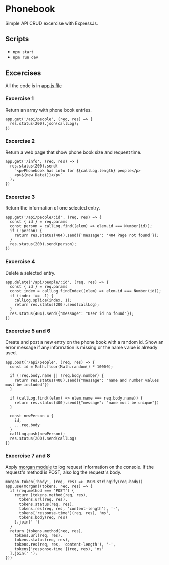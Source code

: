 # Phonebook

Simple API CRUD excercise with ExpressJs.

## Scripts

* `npm start`
* `npm run dev`

## Excercises

All the code is in [app.js file](./app.js)

### Excercise 1

Return an array with phone book entries.

```
app.get('/api/people', (req, res) => {
  res.status(200).json(callLog);
})
```

### Excercise 2

Return a web page that show phone book size and request time.

```
app.get('/info', (req, res) => {
  res.status(200).send(
    `<p>Phonebook has info for ${callLog.length} people</p>
    <p>${new Date()}</p>`
  );
})
```

### Excercise 3

Return the information of one selected entry.

```
app.get('/api/people/:id', (req, res) => {
  const { id } = req.params
  const person = callLog.find((elem) => elem.id === Number(id));
  if (!person) {
    return res.status(404).send({'message': '404 Page not found'});
  } 
  res.status(200).send(person);
})
```

### Excercise 4

Delete a selected entry.

```
app.delete('/api/people/:id', (req, res) => {
  const { id } = req.params
  const index = callLog.findIndex((elem) => elem.id === Number(id));
  if (index !== -1) {
    callLog.splice(index, 1);
    return res.status(200).send(callLog);
  } 
  res.status(404).send({"message": "User id no found"});
})
```

### Excercise 5 and 6

Create and post a new entry on the phone book with a random id. Show an error message if any information is missing or the name value is already used.

```
app.post('/api/people', (req, res) => {
  const id = Math.floor(Math.random() * 10000);

  if (!req.body.name || !req.body.number) {
    return res.status(400).send({"message": "name and number values must be included"})
  }

  if (callLog.find((elem) => elem.name === req.body.name)) {
    return res.status(400).send({"message": "name must be unique"})
  }

  const newPerson = {
    id,
    ...req.body
  }
  callLog.push(newPerson); 
  res.status(200).send(callLog)
})
```


### Excercise 7 and 8

Apply [morgan module](https://github.com/expressjs/morgan) to log request information on the console. If the request's method is POST, also log the request's body.

```
morgan.token('body', (req, res) => JSON.stringify(req.body))
app.use(morgan((tokens, req, res) => {
  if (req.method === 'POST') {
    return [tokens.method(req, res),
      tokens.url(req, res),
      tokens.status(req, res),
      tokens.res(req, res, 'content-length'), '-',
      tokens['response-time'](req, res), 'ms',
      tokens.body(req, res)
    ].join(' ')
  }
  return [tokens.method(req, res),
    tokens.url(req, res),
    tokens.status(req, res),
    tokens.res(req, res, 'content-length'), '-',
    tokens['response-time'](req, res), 'ms'
  ].join(' ');
}))
```

